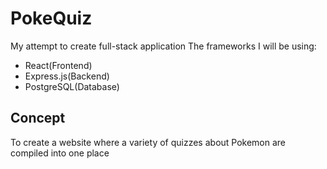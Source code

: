 # PokeQuiz
My attempt to create full-stack application
The frameworks I will be using:
- React(Frontend)
- Express.js(Backend)
- PostgreSQL(Database)

## Concept
To create a website where a variety of quizzes about Pokemon are compiled into one place

